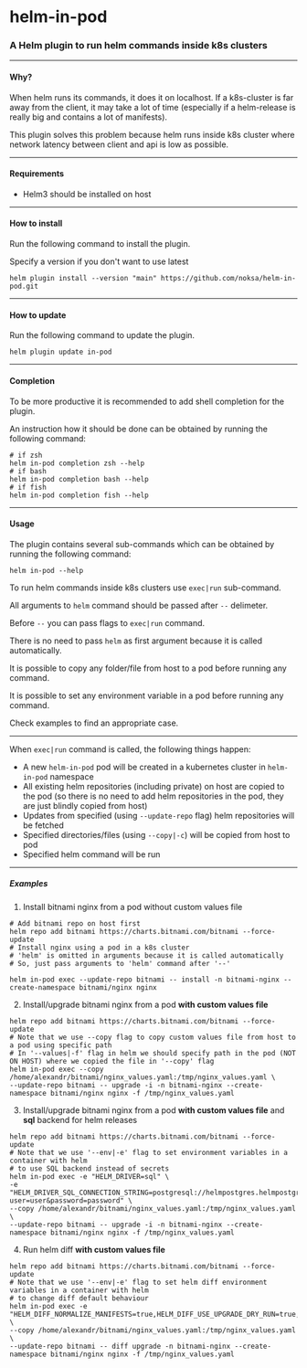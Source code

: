 # helm-in-pod

### A Helm plugin to run helm commands inside k8s clusters

---

#### Why?

When helm runs its commands, it does it on localhost. If a k8s-cluster is far away from the client, it may take a lot of time (especially if a helm-release is really big and contains a lot of manifests).

This plugin solves this problem because helm runs inside k8s cluster where network latency between client and api is low as possible.

---

#### Requirements

* Helm3 should be installed on host

---

#### How to install

Run the following command to install the plugin.

Specify a version if you don't want to use latest
```shell
helm plugin install --version "main" https://github.com/noksa/helm-in-pod.git
```

---

#### How to update
Run the following command to update the plugin.

```shell
helm plugin update in-pod
```

---

#### Completion

To be more productive it is recommended to add shell completion for the plugin.

An instruction how it should be done can be obtained by running the following command:
```shell
# if zsh
helm in-pod completion zsh --help
# if bash
helm in-pod completion bash --help
# if fish
helm in-pod completion fish --help
```

---

#### Usage

The plugin contains several sub-commands which can be obtained by running the following command:
```shell
helm in-pod --help
```

To run helm commands inside k8s clusters use `exec|run` sub-command.

All arguments to `helm` command should be passed after `--` delimeter.

Before `--` you can pass flags to `exec|run` command.

There is no need to pass `helm` as first argument because it is called automatically.

It is possible to copy any folder/file from host to a pod before running any command.

It is possible to set any environment variable in a pod before running any command.

Check examples to find an appropriate case.

---

When `exec|run` command is called, the following things happen:
* A new `helm-in-pod` pod will be created in a kubernetes cluster in `helm-in-pod` namespace
* All existing helm repositories (including private) on host are copied to the pod (so there is no need to add helm repositories in the pod, they are just blindly copied from host)
* Updates from specified (using `--update-repo` flag) helm repositories will be fetched
* Specified directories/files (using `--copy|-c`) will be copied from host to pod
* Specified helm command will be run

---

##### Examples

1. Install bitnami nginx from a pod without custom values file
```shell
# Add bitnami repo on host first
helm repo add bitnami https://charts.bitnami.com/bitnami --force-update
# Install nginx using a pod in a k8s cluster
# 'helm' is omitted in arguments because it is called automatically
# So, just pass arguments to 'helm' command after '--'

helm in-pod exec --update-repo bitnami -- install -n bitnami-nginx --create-namespace bitnami/nginx nginx
```

2. Install/upgrade bitnami nginx from a pod **with custom values file**
```shell
helm repo add bitnami https://charts.bitnami.com/bitnami --force-update
# Note that we use --copy flag to copy custom values file from host to a pod using specific path
# In '--values|-f' flag in helm we should specify path in the pod (NOT ON HOST) where we copied the file in '--copy' flag 
helm in-pod exec --copy /home/alexandr/bitnami/nginx_values.yaml:/tmp/nginx_values.yaml \
--update-repo bitnami -- upgrade -i -n bitnami-nginx --create-namespace bitnami/nginx nginx -f /tmp/nginx_values.yaml
```

3. Install/upgrade bitnami nginx from a pod **with custom values file** and **sql** backend for helm releases
```shell
helm repo add bitnami https://charts.bitnami.com/bitnami --force-update
# Note that we use '--env|-e' flag to set environment variables in a container with helm
# to use SQL backend instead of secrets  
helm in-pod exec -e "HELM_DRIVER=sql" \
-e "HELM_DRIVER_SQL_CONNECTION_STRING=postgresql://helmpostgres.helmpostgres:5432/db?user=user&password=password" \
--copy /home/alexandr/bitnami/nginx_values.yaml:/tmp/nginx_values.yaml \
--update-repo bitnami -- upgrade -i -n bitnami-nginx --create-namespace bitnami/nginx nginx -f /tmp/nginx_values.yaml
```


4. Run helm diff **with custom values file**
```shell
helm repo add bitnami https://charts.bitnami.com/bitnami --force-update
# Note that we use '--env|-e' flag to set helm diff environment variables in a container with helm
# to change diff default behaviour  
helm in-pod exec -e "HELM_DIFF_NORMALIZE_MANIFESTS=true,HELM_DIFF_USE_UPGRADE_DRY_RUN=true,HELM_DIFF_THREE_WAY_MERGE=true" \
--copy /home/alexandr/bitnami/nginx_values.yaml:/tmp/nginx_values.yaml \
--update-repo bitnami -- diff upgrade -n bitnami-nginx --create-namespace bitnami/nginx nginx -f /tmp/nginx_values.yaml
```